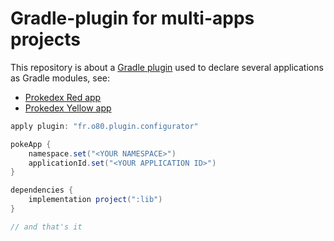 # Gradle-plugin for multi-apps projects

This repository is about a [Gradle plugin](gradle-plugin-configurator/src/main/java/fr/o80/plugin/Configurator.kt) used to declare several applications as Gradle modules, see:
- [Prokedex Red app](apps/red/build.gradle)
- [Prokedex Yellow app](apps/red/build.gradle)

```groovy
apply plugin: "fr.o80.plugin.configurator"

pokeApp {
    namespace.set("<YOUR NAMESPACE>")
    applicationId.set("<YOUR APPLICATION ID>")
}

dependencies {
    implementation project(":lib")
}

// and that's it
```